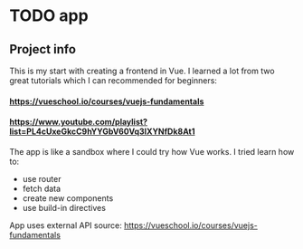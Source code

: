 # TODO app

## Project info

This is my start with creating a frontend in Vue. 
I learned a lot from two great tutorials which I can recommended for beginners:
#### https://vueschool.io/courses/vuejs-fundamentals
#### https://www.youtube.com/playlist?list=PL4cUxeGkcC9hYYGbV60Vq3IXYNfDk8At1

The app is like a sandbox where I could try how Vue works. I tried learn how to:
- use router
- fetch data
- create new components
- use build-in directives

App uses external API source:
https://vueschool.io/courses/vuejs-fundamentals
